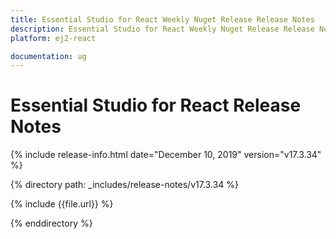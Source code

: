 ```yaml
---
title: Essential Studio for React Weekly Nuget Release Release Notes  
description: Essential Studio for React Weekly Nuget Release Release Notes  
platform: ej2-react

documentation: ug
---
```


# Essential Studio for  React  Release Notes  

{% include release-info.html date="December 10, 2019"   version="v17.3.34"  %} 

{% directory path: _includes/release-notes/v17.3.34 %}

{% include {{file.url}} %}

{% enddirectory %}
